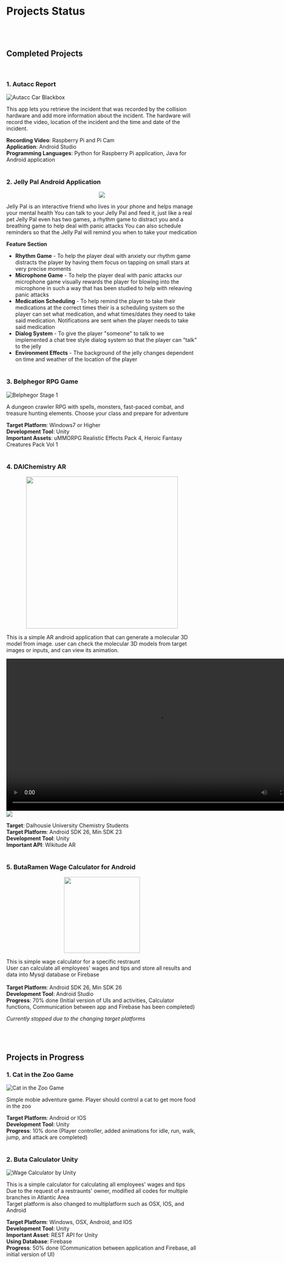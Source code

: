 # Projects Status
<br/><br/>  
    
    
## Completed Projects 
    
<br/>    
  
### 1. Autacc Report

![](Image/Autacc/Autacc.png "Autacc Car Blackbox")

This app lets you retrieve the incident that was recorded by the collision hardware and add more information about the incident.
The hardware will record the video, location of the incident and the time and date of the incident.
  
**Recording Video**: Raspberry Pi and Pi Cam  
**Application**: Android Studio  
**Programming Languages**: Python for Raspberry Pi application, Java for Android application<br/><br/>  

### 2. Jelly Pal Android Application

<p align="center"><img src="Image/JellyPal/main_menu.png"></P>

Jelly Pal is an interactive friend who lives in your phone and helps manage your mental health 
You can talk to your Jelly Pal and feed it, just like a real pet 
Jelly Pal even has two games, a rhythm game to distract you and a breathing game to help deal with panic attacks 
You can also schedule reminders so that the Jelly Pal will remind you when to take your medication 

**Feature Section**

* **Rhythm Game** - To help the player deal with anxiety our rhythm game distracts the player by having them focus on tapping on small stars at very precise moments
* **Microphone Game** - To help the player deal with panic attacks our microphone game visually rewards the player for blowing into the microphone in such a way that has been studied to help with releaving panic attacks
* **Medication Scheduling** - To help remind the player to take their medications at the correct times their is a scheduling system so the player can set what medication, and what times/dates they need to take said medication. Notifications are sent when the player needs to take said medication
* **Dialog System** - To give the player "someone" to talk to we implemented a chat tree style dialog system so that the player can "talk" to the jelly
* **Environment Effects** - The background of the jelly changes dependent on time and weather of the location of the player<br/><br/>  


### 3. Belphegor RPG Game

![](Image/Belphegor/Belph1.png "Belphegor Stage 1")

A dungeon crawler RPG with spells, monsters, fast-paced combat, and treasure hunting elements. Choose your class and prepare for adventure

**Target Platform**: Windows7 or Higher<br/>
**Development Tool**: Unity<br/>
**Important Assets**: uMMORPG Realistic Effects Pack 4, Heroic Fantasy Creatures Pack Vol 1<br/><br/> 

### 4. DAlChemistry AR 

<p align="center"><img src="Image/DalAR/DalChemi.png" height="400"></p>

This is a simple AR android application that can generate a molecular 3D model from image.
user can check the molecular 3D models from target images or inputs, and can view its animation.

<p><video controls src="Image/DalAR/DemoApp.mp4" height="400"></video>
    <a href="Image/DalAR/DemoApp.mp4"><img src="Image/DalAR/DalChemi.png"></a></p>

**Target**: Dalhousie University Chemistry Students<br/>
**Target Platform**: Android SDK 26, Min SDK 23<br/>
**Development Tool**: Unity<br/>
**Important API**: Wikitude AR<br/><br/> 

### 5. ButaRamen Wage Calculator for Android

<p align="center"><img src="Image/ButaAndroid/ButaAn1.png" width="200"></p>

This is simple wage calculator for a specific restraunt<br/>
User can calculate all employees' wages and tips and store all results and data into Mysql database or Firebase<br/>
<br/>
**Target Platform**: Android SDK 26, Min SDK 26<br/>
**Development Tool**: Android Studio<br/>
**Progress**: 70% done (Initial version of UIs and activities, Calculator functions, Communication between app and Firebase has been completed)<br/>

*Currently stopped due to the changing target platforms*<br/><br/><br/><br/> 

## Projects in Progress

### 1. Cat in the Zoo Game

![](Image/CatIntheZoo/Cat1.png "Cat in the Zoo Game")

Simple mobie adventure game. Player should control a cat to get more food in the zoo<br/>

**Target Platform**: Android or IOS<br/>
**Development Tool**: Unity<br/>
**Progress**: 10% done (Player controller, added animations for idle, run, walk, jump, and attack are completed)<br/><br/> 

### 2. Buta Calculator Unity

![](Image/ButaUnity/ButaUnity1.png "Wage Calculator by Unity")

This is a simple calculator for calculating all employees' wages and tips<br/>
Due to the request of a restraunts' owner, modified all codes for multiple branches in Atlantic Area<br/>
Target platform is also changed to multiplatform such as OSX, IOS, and Android<br/>

**Target Platform**: Windows, OSX, Android, and IOS<br/>
**Development Tool**: Unity<br/>
**Important Asset**: REST API for Unity<br/>
**Using Database**: Firebase<br/>
**Progress**: 50% done (Communication between application and Firebase, all initial version of UI)<br/>
